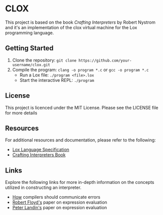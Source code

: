 # CLOX
This project is based on the book _Crafting Interpreters_ by Robert Nystrom and it's an implementation of the clox virtual machine for the Lox programming language.

## Getting Started
1. Clone the repository: `git clone https://github.com/your-username/clox.git`
2. Compile the program: `clang -o program *.c` or `gcc -o program *.c`
   - Run a Lox file: `./program <file>.lox`
   - Start the interactive REPL: `./program`
     

## License
This project is licenced under the MIT License. Please see the LICENSE file for more details

## Resources
For additional resources and documentation, please refer to the following:
- [Lox Language Specification][]
- [Crafting Interpreters Book][]

## Links
Explore the following links for more in-depth information on the concepts utilized in constructing an interpreter.
- [How][] compilers should communicate errors
- [Robert Floyd's][] paper on expression evaluation
- [Peter Landin's][] paper on expression evaluation

[Lox Language Specification]: https://craftinginterpreters.com/the-lox-language.html
[Crafting Interpreters Book]: https://craftinginterpreters.com
[How]: https://static.barik.net/barik/publications/fse2018/barik_fse18.pdf
[Robert Floyd's]: https://dl.acm.org/doi/pdf/10.1145/321172.321179
[Peter Landin's]: https://academic.oup.com/comjnl/article/6/4/308/375725?login=false
